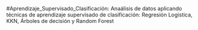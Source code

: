 #Aprendizaje_Supervisado_Clasificación: Anaálisis de datos aplicando técnicas de aprendizaje supervisado de clasificación: Regresión Logistica, KKN, Árboles de decisión y Random Forest
